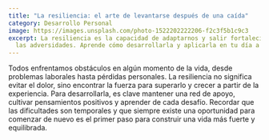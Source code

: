 ```yaml
---
title: "La resiliencia: el arte de levantarse después de una caída"
category: Desarrollo Personal
image: https://images.unsplash.com/photo-1522202222206-f2c3f5b1c9c3
excerpt: La resiliencia es la capacidad de adaptarnos y salir fortalecidos de
  las adversidades. Aprende cómo desarrollarla y aplicarla en tu día a día.
---
```

<!--StartFragment-->

Todos enfrentamos obstáculos en algún momento de la vida, desde problemas laborales hasta pérdidas personales. La resiliencia no significa evitar el dolor, sino encontrar la fuerza para superarlo y crecer a partir de la experiencia. Para desarrollarla, es clave mantener una red de apoyo, cultivar pensamientos positivos y aprender de cada desafío. Recordar que las dificultades son temporales y que siempre existe una oportunidad para comenzar de nuevo es el primer paso para construir una vida más fuerte y equilibrada.

<!--EndFragment-->